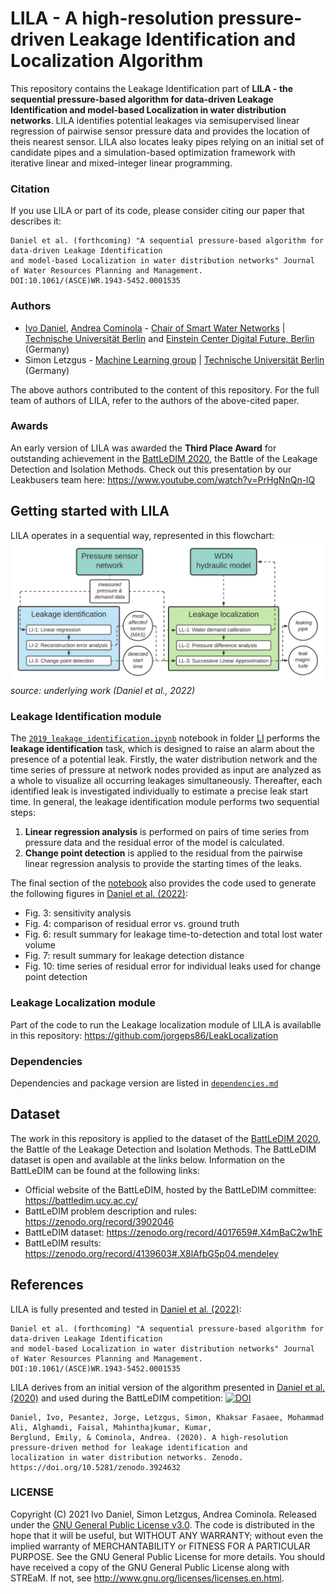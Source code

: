 # LILA - A high-resolution pressure-driven Leakage Identification and Localization Algorithm
This repository contains the Leakage Identification part of **LILA - the sequential pressure-based algorithm for data-driven Leakage Identification 
and model-based Localization in water distribution networks**. LILA identifies potential leakages via semisupervised linear regression of pairwise sensor pressure data and provides the location of theis nearest sensor. LILA also locates leaky pipes relying on an initial set of candidate pipes and a simulation-based optimization framework with iterative linear and mixed-integer linear programming.

### Citation
If you use LILA or part of its code, please consider citing our paper that describes it: 
```
Daniel et al. (forthcoming) "A sequential pressure-based algorithm for data-driven Leakage Identification 
and model-based Localization in water distribution networks" Journal of Water Resources Planning and Management.
DOI:10.1061/(ASCE)WR.1943-5452.0001535
```
### Authors
- [Ivo Daniel](https://www.swn.tu-berlin.de/menue/team/msc_ivo_daniel/), [Andrea Cominola](https://www.swn.tu-berlin.de/menue/team/prof_dr_andrea_cominola/) - [Chair of Smart Water Networks](https://swn.tu-berlin.de) | [Technische Universität Berlin](https://tu.berlin) and [Einstein Center Digital Future, Berlin](https://digital-future.berlin) (Germany)
- Simon Letzgus - [Machine Learning group](https://www.ml.tu-berlin.de/menue/machine_learning/) | [Technische Universität Berlin](https://tu.berlin) (Germany)

The above authors contributed to the content of this repository. For the full team of authors of LILA, refer to the authors of the above-cited paper.

### Awards
An early version of LILA was awarded the **Third Place Award** for outstanding achievement in the [BattLeDIM 2020](https://battledim.ucy.ac.cy), the Battle of the Leakage Detection and Isolation Methods. Check out this presentation by our Leakbusers team here: https://www.youtube.com/watch?v=PrHgNnQn-lQ

## Getting started with LILA
LILA operates in a sequential way, represented in this flowchart:
![flowchart](LILA_flowchart.png)
*source: underlying work (Daniel et al., 2022)*

### Leakage Identification module
The [```2019_leakage_identification.ipynb```](LI/2019_leakage_identification.ipynb) notebook in folder [LI](LI/) performs the **leakage identification** task, which is designed to raise an alarm about the presence of a potential leak. Firstly, the water distribution network and the time series of pressure at network nodes provided as input are analyzed as a whole to visualize all occurring leakages simultaneously. Thereafter, each identified leak is investigated individually to estimate a precise leak start time.
In general, the leakage identification module performs two sequential steps:
1. **Linear regression analysis** is performed on pairs of time series from pressure data and the residual error of the model is calculated.
2. **Change point detection** is applied to the residual from the pairwise linear regression analysis to provide the starting times of the leaks.

The final section of the [notebook](LI/2019_leakage_identification.ipynb) also provides the code used to generate the following figures in [Daniel et al. (2022)](DOI:10.1061/(ASCE)WR.1943-5452.0001535): 
- Fig. 3: sensitivity analysis
- Fig. 4: comparison of residual error vs. ground truth
- Fig. 6: result summary for leakage time-to-detection and total lost water volume
- Fig. 7: result summary for leakage detection distance
- Fig. 10: time series of residual error for individual leaks used for change point detection

### Leakage Localization module
Part of the code to run the Leakage localization module of LILA is availablle in this repository:
https://github.com/jorgeps86/LeakLocalization

### Dependencies
Dependencies and package version are listed in [```dependencies.md```](https://github.com/SWN-group-at-TU-Berlin/LILA/blob/main/dependencies.md)

## Dataset
The work in this repository is applied to the dataset of the [BattLeDIM 2020](https://battledim.ucy.ac.cy/), the Battle of the Leakage Detection and Isolation Methods. The BattLeDIM dataset is open and available at the links below.
Information on the BattLeDIM can be found at the following links:
- Official website of the BattLeDIM, hosted by the BattLeDIM committee:  https://battledim.ucy.ac.cy/
- BattLeDIM problem description and rules: https://zenodo.org/record/3902046
- BattLeDIM dataset: https://zenodo.org/record/4017659#.X4mBaC2w1hE
- BattLeDIM results: https://zenodo.org/record/4139603#.X8lAfbG5p04.mendeley

## References
LILA is fully presented and tested in [Daniel et al. (2022)](DOI:10.1061/(ASCE)WR.1943-5452.0001535): 
```
Daniel et al. (forthcoming) "A sequential pressure-based algorithm for data-driven Leakage Identification 
and model-based Localization in water distribution networks" Journal of Water Resources Planning and Management.
DOI:10.1061/(ASCE)WR.1943-5452.0001535
```
LILA derives from an initial version of the algorithm presented in [Daniel et al. (2020)](https://doi.org/10.5281/zenodo.3924632) and used during the BattLeDIM competition: [![DOI](https://zenodo.org/badge/DOI/10.5281/zenodo.3924632.svg)](https://doi.org/10.5281/zenodo.3924632)
```
Daniel, Ivo, Pesantez, Jorge, Letzgus, Simon, Khaksar Fasaee, Mohammad Ali, Alghamdi, Faisal, Mahinthajkumar, Kumar, 
Berglund, Emily, & Cominola, Andrea. (2020). A high-resolution pressure-driven method for leakage identification and 
localization in water distribution networks. Zenodo. https://doi.org/10.5281/zenodo.3924632 
```

### LICENSE
Copyright (C) 2021 Ivo Daniel, Simon Letzgus, Andrea Cominola. Released under the [GNU General Public License v3.0](LICENSE). The code is distributed in the hope that it will be useful, but WITHOUT ANY WARRANTY; without even the implied warranty of MERCHANTABILITY or FITNESS FOR A PARTICULAR PURPOSE. See the GNU General Public License for more details. You should have received a copy of the GNU General Public License along with STREaM. If not, see http://www.gnu.org/licenses/licenses.en.html.
